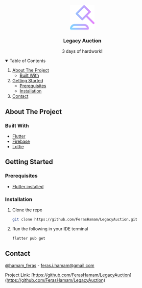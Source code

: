 <!-- PROJECT LOGO -->
<br />
<p align="center">
  <a href="https://github.com/FerasHamam/LegacyWallpapers">
    <img src="lib/assets/icons/auction.png" alt="Logo" width="80" height="80">
  </a>

  <h3 align="center">Legacy Auction</h3>

  <p align="center">
    3 days of hardwork!
  </p>
</p>

<!-- TABLE OF CONTENTS -->
<details open="open">
  <summary>Table of Contents</summary>
  <ol>
    <li>
      <a href="#about-the-project">About The Project</a>
      <ul>
        <li><a href="#built-with">Built With</a></li>
      </ul>
    </li>
    <li>
      <a href="#getting-started">Getting Started</a>
      <ul>
        <li><a href="#prerequisites">Prerequisites</a></li>
        <li><a href="#installation">Installation</a></li>
      </ul>
    </li>
    <li><a href="#contact">Contact</a></li>
  </ol>
</details>



<!-- ABOUT THE PROJECT -->
## About The Project







### Built With

* [Flutter](https://flutter.dev/)
* [Firebase](https://firebase.google.com/)
* [Lottie](https://lottiefiles.com/)



<!-- GETTING STARTED -->
## Getting Started




### Prerequisites

* [Flutter installed](https://flutter.dev/docs/get-started/install)


### Installation

1. Clone the repo

   ```sh
   git clone https://github.com/FerasHamam/LegacyAuction.git
   ```
2. Run the following in your IDE terminal
   ```sh
   flutter pub get
   ```

<!-- CONTACT -->
## Contact

[@hamam_feras](https://twitter.com/hamam_feras) - feras.i.hamam@gmail.com

Project Link: [https://github.com/FerasHamam/LegacyAuction](https://github.com/FerasHamam/LegacyAuction)
